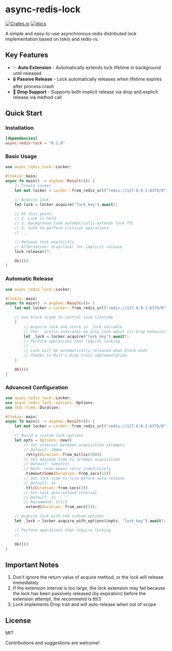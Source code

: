 # async-redis-lock

[![Crates.io](https://img.shields.io/crates/v/async-redis-lock)](https://crates.io/crates/async-redis-lock)
[![docs](https://img.shields.io/crates/v/async-redis-lock?color=orange&label=docs)](https://docs.rs/async-redis-lock)

A simple and easy-to-use asynchronous redis distributed lock implementation based on tokio and redis-rs.

## Key Features

- ✨ **Auto Extension** - Automatically extends lock lifetime in background until released
- 🔒 **Passive Release** - Lock automatically releases when lifetime expires after process crash
- 🎯 **Drop Support** - Supports both implicit release via drop and explicit release via method call

## Quick Start

### Installation

```toml
[dependencies]
async-redis-lock = "0.1.0"
```

### Basic Usage

```rust
use async_redis_lock::Locker;

#[tokio::main]
async fn main() -> anyhow::Result<()> {
    // Create locker
    let mut locker = Locker::from_redis_url("redis://127.0.0.1:6379/0").await?;

    // Acquire lock
    let lock = locker.acquire("lock_key").await?;

    // At this point:
    // 1. Lock is held
    // 2. Background task automatically extends lock TTL
    // 3. Safe to perform critical operations
    // ...    

    // Release lock explicitly
    // Alternative: drop(lock) for implicit release
    lock.release()?;

    Ok(())
}
```

### Automatic Release

```rust
use async_redis_lock::Locker;

#[tokio::main]
async fn main() -> anyhow::Result<()> {
    let mut locker = Locker::from_redis_url("redis://127.0.0.1:6379/0").await?;

    // Use block scope to control lock lifetime
    {
        // Acquire lock and store in _lock variable
        // The _ prefix indicates we only care about its Drop behavior
        let _lock = locker.acquire("lock_key").await?;
        // Perform operations that require locking
        // ...
        // Lock will be automatically released when block ends
        // Thanks to Rust's Drop trait implementation
    }

    Ok(())
}
```

### Advanced Configuration

```rust
use async_redis_lock::Locker;
use async_redis_lock::options::Options;
use std::time::Duration;

#[tokio::main]
async fn main() -> anyhow::Result<()> {
    let mut locker = Locker::from_redis_url("redis://127.0.0.1:6379/0").await?;

    // Build a custom lock options
    let opts = Options::new()
        // Set interval between acquisition attempts
        // Default: 100ms
        .retry(Duration::from_millis(100))
        // Set maximum time to attempt acquisition
        // Default: Some(1s)
        // Note: none means retry indefinitely
        .timeout(Some(Duration::from_secs(1)))
        // Set lock time-to-live before auto-release
        // Default: 3s
        .ttl(Duration::from_secs(3))
        // Set lock auto-extend interval
        // Default: 1s
        // Recommend: ttl/3
        .extend(Duration::from_secs(1));

    // Acquire lock with the custom options
    let _lock = locker.acquire_with_options(&opts, "lock_key").await?;

    // Perform operations that require locking
    // ...

    Ok(())
}
```

## Important Notes

1. Don't ignore the return value of acquire method, or the lock will release immediately
2. If the extension interval is too large, the lock extension may fail because the lock has been passively released (by
   expiration) before the extension attempt, the recommend is ttl/3
3. Lock implements Drop trait and will auto-release when out of scope

## License

MIT

Contributions and suggestions are welcome!